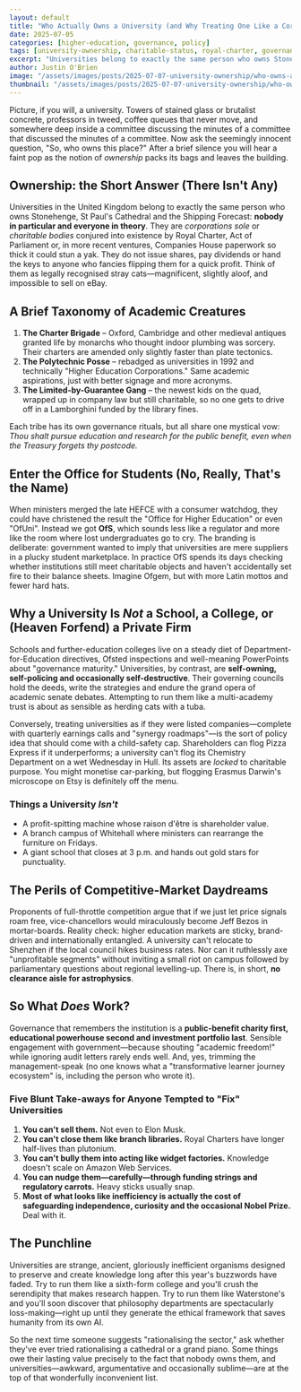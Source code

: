 ```yaml
---
layout: default
title: "Who Actually Owns a University (and Why Treating One Like a Corner Shop Is a Terrible Idea)"
date: 2025-07-05
categories: [higher-education, governance, policy]
tags: [university-ownership, charitable-status, royal-charter, governance, OfS, university-autonomy, public-benefit]
excerpt: "Universities belong to exactly the same person who owns Stonehenge and the Shipping Forecast: nobody in particular and everyone in theory. They're magnificent, slightly aloof, and impossible to sell on eBay."
author: Justin O'Brien
image: "/assets/images/posts/2025-07-07-university-ownership/who-owns-a-university.jpg"
thumbnail: "/assets/images/posts/2025-07-07-university-ownership/who-owns-a-university.jpg"
---
```


Picture, if you will, a university. Towers of stained glass or brutalist concrete, professors in tweed, coffee queues that never move, and somewhere deep inside a committee discussing the minutes of a committee that discussed the minutes of a committee. Now ask the seemingly innocent question, "So, who owns this place?" After a brief silence you will hear a faint pop as the notion of *ownership* packs its bags and leaves the building.

## Ownership: the Short Answer (There Isn't Any)

Universities in the United Kingdom belong to exactly the same person who owns Stonehenge, St Paul's Cathedral and the Shipping Forecast: **nobody in particular and everyone in theory**. They are *corporations sole* or *charitable bodies* conjured into existence by Royal Charter, Act of Parliament or, in more recent ventures, Companies House paperwork so thick it could stun a yak. They do not issue shares, pay dividends or hand the keys to anyone who fancies flipping them for a quick profit. Think of them as legally recognised stray cats—magnificent, slightly aloof, and impossible to sell on eBay.

## A Brief Taxonomy of Academic Creatures

1. **The Charter Brigade** – Oxford, Cambridge and other medieval antiques granted life by monarchs who thought indoor plumbing was sorcery. Their charters are amended only slightly faster than plate tectonics.
2. **The Polytechnic Posse** – rebadged as universities in 1992 and technically "Higher Education Corporations." Same academic aspirations, just with better signage and more acronyms.
3. **The Limited-by-Guarantee Gang** – the newest kids on the quad, wrapped up in company law but still charitable, so no one gets to drive off in a Lamborghini funded by the library fines.

Each tribe has its own governance rituals, but all share one mystical vow: *Thou shalt pursue education and research for the public benefit, even when the Treasury forgets thy postcode.*

## Enter the Office for Students (No, Really, That's the Name)

When ministers merged the late HEFCE with a consumer watchdog, they could have christened the result the "Office for Higher Education" or even "OfUni". Instead we got **OfS**, which sounds less like a regulator and more like the room where lost undergraduates go to cry. The branding is deliberate: government wanted to imply that universities are mere suppliers in a plucky student marketplace. In practice OfS spends its days checking whether institutions still meet charitable objects and haven't accidentally set fire to their balance sheets. Imagine Ofgem, but with more Latin mottos and fewer hard hats.

## Why a University Is *Not* a School, a College, or (Heaven Forfend) a Private Firm

Schools and further-education colleges live on a steady diet of Department-for-Education directives, Ofsted inspections and well-meaning PowerPoints about "governance maturity." Universities, by contrast, are **self-owning, self-policing and occasionally self-destructive**. Their governing councils hold the deeds, write the strategies and endure the grand opera of academic senate debates. Attempting to run them like a multi-academy trust is about as sensible as herding cats with a tuba.

Conversely, treating universities as if they were listed companies—complete with quarterly earnings calls and "synergy roadmaps"—is the sort of policy idea that should come with a child-safety cap. Shareholders can flog Pizza Express if it underperforms; a university can't flog its Chemistry Department on a wet Wednesday in Hull. Its assets are *locked* to charitable purpose. You might monetise car-parking, but flogging Erasmus Darwin's microscope on Etsy is definitely off the menu.

### Things a University *Isn't*

- A profit-spitting machine whose raison d'être is shareholder value.
- A branch campus of Whitehall where ministers can rearrange the furniture on Fridays.
- A giant school that closes at 3 p.m. and hands out gold stars for punctuality.

## The Perils of Competitive-Market Daydreams

Proponents of full-throttle competition argue that if we just let price signals roam free, vice-chancellors would miraculously become Jeff Bezos in mortar-boards. Reality check: higher education markets are sticky, brand-driven and internationally entangled. A university can't relocate to Shenzhen if the local council hikes business rates. Nor can it ruthlessly axe "unprofitable segments" without inviting a small riot on campus followed by parliamentary questions about regional levelling-up. There is, in short, **no clearance aisle for astrophysics**.

## So What *Does* Work?

Governance that remembers the institution is a **public-benefit charity first, educational powerhouse second and investment portfolio last**. Sensible engagement with government—because shouting "academic freedom!" while ignoring audit letters rarely ends well. And, yes, trimming the management-speak (no one knows what a "transformative learner journey ecosystem" is, including the person who wrote it).

### Five Blunt Take-aways for Anyone Tempted to "Fix" Universities

1. **You can't sell them.** Not even to Elon Musk.
2. **You can't close them like branch libraries.** Royal Charters have longer half-lives than plutonium.
3. **You can't bully them into acting like widget factories.** Knowledge doesn't scale on Amazon Web Services.
4. **You can nudge them—carefully—through funding strings and regulatory carrots.** Heavy sticks usually snap.
5. **Most of what looks like inefficiency is actually the cost of safeguarding independence, curiosity and the occasional Nobel Prize.** Deal with it.

## The Punchline

Universities are strange, ancient, gloriously inefficient organisms designed to preserve and create knowledge long after this year's buzzwords have faded. Try to run them like a sixth-form college and you'll crush the serendipity that makes research happen. Try to run them like Waterstone's and you'll soon discover that philosophy departments are spectacularly loss-making—right up until they generate the ethical framework that saves humanity from its own AI.

So the next time someone suggests "rationalising the sector," ask whether they've ever tried rationalising a cathedral or a grand piano. Some things owe their lasting value precisely to the fact that nobody owns them, and universities—awkward, argumentative and occasionally sublime—are at the top of that wonderfully inconvenient list.
